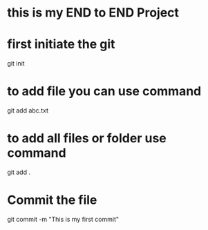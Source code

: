 # this is my END to END Project
# first initiate the git
git init

# to add file you can use command
git add abc.txt

# to add all files or folder use command
git add .

# Commit the file
git commit -m "This is my first commit"
